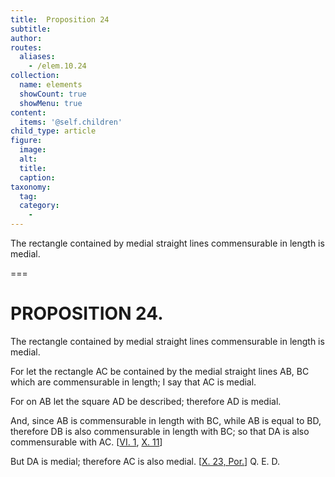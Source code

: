 ```yaml
---
title:  Proposition 24
subtitle: 
author:
routes:
  aliases:
    - /elem.10.24
collection:
  name: elements
  showCount: true
  showMenu: true
content:
  items: '@self.children'
child_type: article
figure:
  image:
  alt:
  title:
  caption:
taxonomy:
  tag:
  category:
    - 
---
```


<p><hi rend="ital">The rectangle contained by medial straight lines commensurable in length is medial</hi>. </p>

===

<h1>PROPOSITION 24.</h1>
<p><span class="ital">The rectangle contained by medial straight lines commensurable in length is medial</span>. </p>

<p>For let the rectangle <span class="ital">AC</span> be contained by the medial straight lines <span class="ital">AB</span>, <span class="ital">BC</span> which are commensurable in length; I say that <span class="ital">AC</span> is medial. </p>

<p>For on <span class="ital">AB</span> let the square <span class="ital">AD</span> be described; therefore <span class="ital">AD</span> is medial. 
      </p>

<p>And, since <span class="ital">AB</span> is commensurable in length with <span class="ital">BC</span>, while <span class="ital">AB</span> is equal to <span class="ital">BD</span>, therefore <span class="ital">DB</span> is also commensurable in length with <span class="ital">BC</span>; so that <span class="ital">DA</span> is also commensurable with <span class="ital">AC</span>. [<a href="/elem.6.1">VI. 1</a>, <a href="/elem.10.11">X. 11</a>] </p>

<p>But <span class="ital">DA</span> is medial; therefore <span class="ital">AC</span> is also medial. [<a href="/elem.10.23.p.1">X. 23, Por.</a>] Q. E. D.</p>
